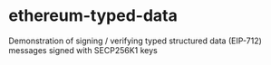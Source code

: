 # ethereum-typed-data
Demonstration of signing / verifying typed structured data (EIP-712) messages signed with SECP256K1 keys
